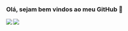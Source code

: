 ### Olá, sejam bem vindos ao meu GitHub 👋

<img align="left" src="https://github-readme-stats.vercel.app/api/top-langs/?username=LucBonnet&layout=compact)](https://github.com/LucBonnet/github-readme-stats" />
<img src="https://github-readme-stats.vercel.app/api?username=LucBonnet&show_icons=true&theme=dark" />

<!--
**LucBonnet/LucBonnet** is a ✨ _special_ ✨ repository because its `README.md` (this file) appears on your GitHub profile.

Here are some ideas to get you started:

- 🔭 I’m currently working on ...
- 🌱 I’m currently learning ...
- 👯 I’m looking to collaborate on ...
- 🤔 I’m looking for help with ...
- 💬 Ask me about ...
- 📫 How to reach me: ...
- 😄 Pronouns: ...
- ⚡ Fun fact: ...
-->
